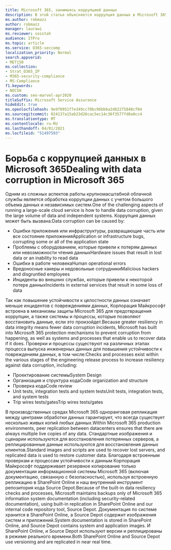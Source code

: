 ```yaml
---
title: Microsoft 365, занимаясь коррупцией данных
description: В этой статье объясняется коррупция данных в Microsoft 365 и усилия, предпринятые Корпорацией Майкрософт для предотвращения и восстановления данных.
ms.author: robmazz
author: robmazz
manager: laurawi
ms.reviewer: sosstah
audience: ITPro
ms.topic: article
ms.service: O365-seccomp
localization_priority: Normal
search.appverid:
- MET150
ms.collection:
- Strat_O365_IP
- M365-security-compliance
- MS-Compliance
f1.keywords:
- NOCSH
ms.custom: seo-marvel-apr2020
titleSuffix: Microsoft Service Assurance
hideEdit: true
ms.openlocfilehash: 9e9f0951f7e349cc70bc96bb6a2d62275848cf04
ms.sourcegitcommit: 024137a15ab23d26cac5ec14c36f3577fd8a0cc4
ms.translationtype: MT
ms.contentlocale: ru-RU
ms.lasthandoff: 04/01/2021
ms.locfileid: "51497593"
---
```

# <a name="dealing-with-data-corruption-in-microsoft-365"></a><span data-ttu-id="0441a-103">Борьба с коррупцией данных в Microsoft 365</span><span class="sxs-lookup"><span data-stu-id="0441a-103">Dealing with data corruption in Microsoft 365</span></span>

<span data-ttu-id="0441a-104">Одним из сложных аспектов работы крупномасштабной облачной службы является обработка коррупции данных с учетом большого объема данных и независимых систем.</span><span class="sxs-lookup"><span data-stu-id="0441a-104">One of the challenging aspects of running a large-scale cloud service is how to handle data corruption, given the large volume of data and independent systems.</span></span> <span data-ttu-id="0441a-105">Коррупция данных может быть вызвана:</span><span class="sxs-lookup"><span data-stu-id="0441a-105">Data corruption can be caused by:</span></span>

- <span data-ttu-id="0441a-106">Ошибки приложения или инфраструктуры, развращающие часть или все состояние приложения</span><span class="sxs-lookup"><span data-stu-id="0441a-106">Application or infrastructure bugs, corrupting some or all of the application state</span></span>
- <span data-ttu-id="0441a-107">Проблемы с оборудованием, которые привели к потерям данных или невозможности чтения данных</span><span class="sxs-lookup"><span data-stu-id="0441a-107">Hardware issues that result in lost data or an inability to read data</span></span>
- <span data-ttu-id="0441a-108">Ошибки в работе человека</span><span class="sxs-lookup"><span data-stu-id="0441a-108">Human operational errors</span></span>
- <span data-ttu-id="0441a-109">Вредоносные хакеры и недовольные сотрудники</span><span class="sxs-lookup"><span data-stu-id="0441a-109">Malicious hackers and disgruntled employees</span></span>
- <span data-ttu-id="0441a-110">Инциденты во внешних службах, которые привели к некоторой потере данных</span><span class="sxs-lookup"><span data-stu-id="0441a-110">Incidents in external services that result in some loss of data</span></span>

<span data-ttu-id="0441a-111">Так как повышение устойчивости к целостности данных означает меньше инцидентов с повреждениями данных, Корпорация Майкрософт встроена в механизмы защиты Microsoft 365 для предотвращения коррупции, а также системы и процессы, которые позволяют восстановить данные, если это произойдет.</span><span class="sxs-lookup"><span data-stu-id="0441a-111">Because greater resiliency in data integrity means fewer data corruption incidents, Microsoft has built into Microsoft 365 protection mechanisms to prevent corruption from happening, as well as systems and processes that enable us to recover data if it does.</span></span> <span data-ttu-id="0441a-112">Проверки и процессы существуют на различных этапах процесса выпуска инженерных данных для повышения устойчивости к повреждениям данных, в том числе:</span><span class="sxs-lookup"><span data-stu-id="0441a-112">Checks and processes exist within the various stages of the engineering release process to increase resiliency against data corruption, including:</span></span>

- <span data-ttu-id="0441a-113">Проектирование системы</span><span class="sxs-lookup"><span data-stu-id="0441a-113">System Design</span></span>
- <span data-ttu-id="0441a-114">Организация и структура кода</span><span class="sxs-lookup"><span data-stu-id="0441a-114">Code organization and structure</span></span>
- <span data-ttu-id="0441a-115">Проверка кода</span><span class="sxs-lookup"><span data-stu-id="0441a-115">Code review</span></span>
- <span data-ttu-id="0441a-116">Unit tests, integration tests and system tests</span><span class="sxs-lookup"><span data-stu-id="0441a-116">Unit tests, integration tests, and system tests</span></span>
- <span data-ttu-id="0441a-117">Trip wires tests/gates</span><span class="sxs-lookup"><span data-stu-id="0441a-117">Trip wires tests/gates</span></span>

<span data-ttu-id="0441a-118">В производственных средах Microsoft 365 одноранговая репликация между центрами обработки данных гарантирует, что всегда существует несколько живых копий любых данных.</span><span class="sxs-lookup"><span data-stu-id="0441a-118">Within Microsoft 365 production environments, peer replication between datacenters ensures that there are always multiple live copies of any data.</span></span> <span data-ttu-id="0441a-119">Стандартные изображения и сценарии используются для восстановления потерянных серверов, а реплицированные данные используются для восстановления данных клиентов.</span><span class="sxs-lookup"><span data-stu-id="0441a-119">Standard images and scripts are used to recover lost servers, and replicated data is used to restore customer data.</span></span> <span data-ttu-id="0441a-120">Благодаря встроенным проверкам и процессам устойчивости к данным Корпорация Майкрософт поддерживает резервное копирование только документации информационной системы Microsoft 365 (включая документацию, связанную с безопасностью), используя встроенную репликацию в SharePoint Online и наш внутренний инструмент репозитория кода Source Depot.</span><span class="sxs-lookup"><span data-stu-id="0441a-120">Because of the built-in data resiliency checks and processes, Microsoft maintains backups only of Microsoft 365 information system documentation (including security-related documentation), using built-in replication in SharePoint Online and our internal code repository tool, Source Depot.</span></span> <span data-ttu-id="0441a-121">Документация по системе хранится в SharePoint Online, а Source Depot содержит изображения систем и приложений.</span><span class="sxs-lookup"><span data-stu-id="0441a-121">System documentation is stored in SharePoint Online, and Source Depot contains system and application images.</span></span> <span data-ttu-id="0441a-122">И SharePoint Online, и Source Depot используют версии и реплицированы в режиме реального времени.</span><span class="sxs-lookup"><span data-stu-id="0441a-122">Both SharePoint Online and Source Depot use versioning and are replicated in near real time.</span></span>
